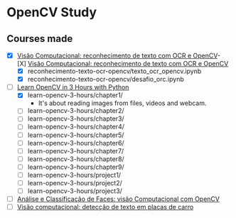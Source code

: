 # OpenCV Study 

## Courses made

- [X] [Visão Computacional: reconhecimento de texto com OCR e OpenCV](https://cursos.alura.com.br/course/visao-computacional-reconhecimento-texto-ocr-opencv)- [X] [Visão Computacional: reconhecimento de texto com OCR e OpenCV](https://cursos.alura.com.br/course/visao-computacional-reconhecimento-texto-ocr-opencv)
	- [X] reconhecimento-texto-ocr-opencv/texto_ocr_opencv.ipynb
	- [X] reconhecimento-texto-ocr-opencv/desafio_orc.ipynb
- [ ] [Learn OpenCV in 3 Hours with Python](https://www.youtube.com/watch?v=WQeoO7MI0Bs)
  - [X] learn-opencv-3-hours/chapter1/
    - It's about reading images from files,
      videos and webcam.
  - [ ] learn-opencv-3-hours/chapter2/
  - [ ] learn-opencv-3-hours/chapter3/
  - [ ] learn-opencv-3-hours/chapter4/
  - [ ] learn-opencv-3-hours/chapter5/
  - [ ] learn-opencv-3-hours/chapter6/
  - [ ] learn-opencv-3-hours/chapter7/
  - [ ] learn-opencv-3-hours/chapter8/
  - [ ] learn-opencv-3-hours/chapter9/
  - [ ] learn-opencv-3-hours/project1/
  - [ ] learn-opencv-3-hours/project2/
  - [ ] learn-opencv-3-hours/project3/
- [ ] [Análise e Classificação de Faces: visão Computacional com OpenCV](https://cursos.alura.com.br/course/analise-classificacao-faces-visao-computacional-opencv)
- [ ] [Visão computacional: detecção de texto em placas de carro](https://cursos.alura.com.br/course/visao-computacional-deteccao-texto-placas-carro)
